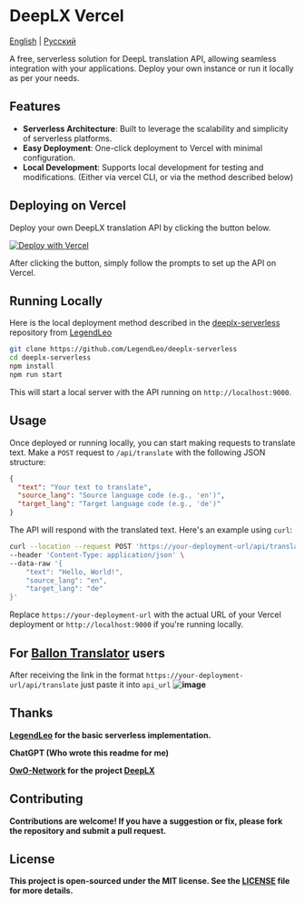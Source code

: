 # DeepLX Vercel

[English](README.md) | [Русский](README_RU.md)

A free, serverless solution for DeepL translation API, allowing seamless integration with your applications. Deploy your own instance or run it locally as per your needs.

## Features

- **Serverless Architecture**: Built to leverage the scalability and simplicity of serverless platforms.
- **Easy Deployment**: One-click deployment to Vercel with minimal configuration.
- **Local Development**: Supports local development for testing and modifications. (Either via vercel CLI, or via the method described below)

## Deploying on Vercel

Deploy your own DeepLX translation API by clicking the button below.

[![Deploy with Vercel](https://vercel.com/button)](https://vercel.com/new/clone?repository-url=https%3A%2F%2Fgithub.com%2Fbropines%2FDeeplx-vercel)

After clicking the button, simply follow the prompts to set up the API on Vercel.

## Running Locally

Here is the local deployment method described in the [deeplx-serverless](https://github.com/LegendLeo/deeplx-serverless/) repository from [LegendLeo](https://github.com/LegendLeo)

```bash
git clone https://github.com/LegendLeo/deeplx-serverless
cd deeplx-serverless
npm install
npm run start
```

This will start a local server with the API running on `http://localhost:9000`.

## Usage

Once deployed or running locally, you can start making requests to translate text. Make a `POST` request to `/api/translate` with the following JSON structure:

```json
{
  "text": "Your text to translate",
  "source_lang": "Source language code (e.g., 'en')",
  "target_lang": "Target language code (e.g., 'de')"
}
```

The API will respond with the translated text. Here's an example using `curl`:

```bash
curl --location --request POST 'https://your-deployment-url/api/translate' \
--header 'Content-Type: application/json' \
--data-raw '{
    "text": "Hello, World!",
    "source_lang": "en",
    "target_lang": "de"
}'
```

Replace `https://your-deployment-url` with the actual URL of your Vercel deployment or `http://localhost:9000` if you're running locally.

## For [Ballon Translator](https://github.com/dmMaze/BallonsTranslator) users
After receiving the link in the format `https://your-deployment-url/api/translate` just paste it into `api_url`
<b>
![image](https://github.com/bropines/Deeplx-vercel/assets/57861007/335afdf4-2c3c-4970-b266-2cabdb5c7931)


## Thanks
[LegendLeo](https://github.com/LegendLeo) for the basic serverless implementation.

ChatGPT (Who wrote this readme for me)

[OwO-Network](https://github.com/OwO-Network) for the project [DeepLX](https://github.com/OwO-Network/DeepLX)

## Contributing

Contributions are welcome! If you have a suggestion or fix, please fork the repository and submit a pull request.

## License

This project is open-sourced under the MIT license. See the [LICENSE](LICENSE) file for more details.
